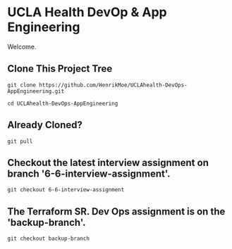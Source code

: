 # UCLA Health DevOp & App Engineering 

Welcome.

## Clone This Project Tree

`git clone https://github.com/HenrikMoe/UCLAhealth-DevOps-AppEngineering.git`

`cd UCLAhealth-DevOps-AppEngineering`

## Already Cloned? 

`git pull`

## Checkout the latest interview assignment on branch '6-6-interview-assignment'.

`git checkout 6-6-interview-assignment`

## The Terraform SR. Dev Ops assignment is on the 'backup-branch'.

`git checkout backup-branch`
